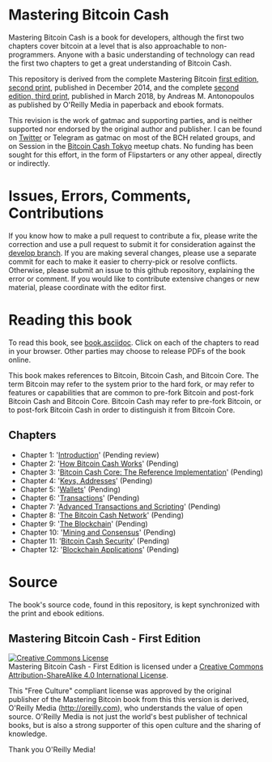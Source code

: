 # Mastering Bitcoin Cash

Mastering Bitcoin Cash is a book for developers, although the first two chapters cover bitcoin at a level that is also approachable to non-programmers. Anyone with a basic understanding of technology can read the first two chapters to get a great understanding of Bitcoin Cash.

This repository is derived from the complete Mastering Bitcoin [first edition, second print](https://github.com/bitcoinbook/bitcoinbook/releases/tag/Edition1Print2), published in December 2014, and the complete [second edition, third print](https://github.com/bitcoinbook/bitcoinbook/releases/tag/second_edition_print3_rc1), published in March 2018, by Andreas M. Antonopoulos as published by O'Reilly Media in paperback and ebook formats.

This revision is the work of gatmac and supporting parties, and is neither supported nor endorsed by the original author and publisher. I can be found on [Twitter](https://twitter.com/gatmac) or Telegram as gatmac on most of the BCH related groups, and on Session in the [Bitcoin Cash Tokyo](http://bitcoincash.tokyo/) meetup chats. No funding has been sought for this effort, in the form of Flipstarters or any other appeal, directly or indirectly. 

# Issues, Errors, Comments, Contributions

If you know how to make a pull request to contribute a fix, please write the correction and use a pull request to submit it for consideration against the [develop branch](https://github.com/gatmac/bchbook/tree/develop). If you are making several changes, please use a separate commit for each to make it easier to cherry-pick or resolve conflicts. Otherwise, please submit an issue to this github repository, explaining the error or comment. If you would like to contribute extensive changes or new material, please coordinate with the editor first. 

# Reading this book

To read this book, see [book.asciidoc](https://github.com/gatmac/bchbook/blob/develop/book.asciidoc). Click on each of the chapters to read in your browser. Other parties may choose to release PDFs of the book online.

This book makes references to Bitcoin, Bitcoin Cash, and Bitcoin Core. The term Bitcoin may refer to the system prior to the hard fork, or may refer to features or capabilities that are common to pre-fork Bitcoin and post-fork Bitcoin Cash and Bitcoin Core. Bitcoin Cash may refer to pre-fork Bitcoin, or to post-fork Bitcoin Cash in order to distinguish it from Bitcoin Core. 

## Chapters

+ Chapter 1: '[Introduction](https://github.com/gatmac/bchbook/blob/develop/ch01.asciidoc)' (Pending review)
+ Chapter 2: '[How Bitcoin Cash Works](https://github.com/gatmac/bchbook/blob/develop/ch02.asciidoc)' (Pending)
+ Chapter 3: '[Bitcoin Cash Core: The Reference Implementation](https://github.com/gatmac/bchbook/blob/develop/ch03.asciidoc)' (Pending)
+ Chapter 4: '[Keys, Addresses](https://github.com/gatmac/bchbook/blob/develop/ch04.asciidoc)' (Pending)
+ Chapter 5: '[Wallets](https://github.com/gatmac/bchbook/blob/develop/ch05.asciidoc)' (Pending)
+ Chapter 6: '[Transactions](https://github.com/gatmac/bchbook/blob/develop/ch06.asciidoc)' (Pending)
+ Chapter 7: '[Advanced Transactions and Scripting](https://github.com/gatmac/bchbook/blob/develop/ch07.asciidoc)' (Pending)
+ Chapter 8: '[The Bitcoin Cash Network](https://github.com/gatmac/bchbook/blob/develop/ch08.asciidoc)' (Pending)
+ Chapter 9: '[The Blockchain](https://github.com/gatmac/bchbook/blob/develop/ch09.asciidoc)' (Pending)
+ Chapter 10: '[Mining and Consensus](https://github.com/gatmac/bchbook/blob/develop/ch10.asciidoc)' (Pending)
+ Chapter 11: '[Bitcoin Cash Security](https://github.com/gatmac/bchbook/blob/develop/ch11.asciidoc)' (Pending)
+ Chapter 12: '[Blockchain Applications](https://github.com/gatmac/bchbook/blob/develop/ch12.asciidoc)' (Pending)

# Source

The book's source code, found in this repository, is kept synchronized with the print and ebook editions.

## Mastering Bitcoin Cash - First Edition

<a rel="license" href="http://creativecommons.org/licenses/by-sa/4.0/"><img alt="Creative Commons License" style="border-width:0" src="https://i.creativecommons.org/l/by-sa/4.0/88x31.png" /></a><br /><span xmlns:dct="http://purl.org/dc/terms/" href="http://purl.org/dc/dcmitype/Text" property="dct:title" rel="dct:type">Mastering Bitcoin Cash - First Edition</span> is licensed under a <a rel="license" href="http://creativecommons.org/licenses/by-sa/4.0/">Creative Commons Attribution-ShareAlike 4.0 International License</a>.

This "Free Culture" compliant license was approved by the original publisher of the Mastering Bitcoin book from this this version is derived, O'Reilly Media (http://oreilly.com), who understands the value of open source. O'Reilly Media is not just the world's best publisher of technical books, but is also a strong supporter of this open culture and the sharing of knowledge.

Thank you O'Reilly Media!